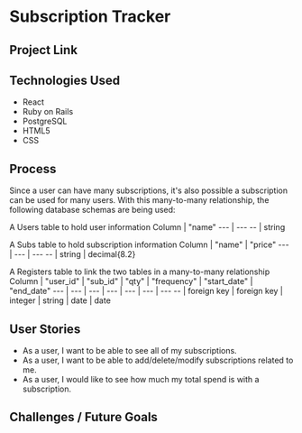 # Subscription Tracker

## Project Link

## Technologies Used
- React
- Ruby on Rails
- PostgreSQL
- HTML5
- CSS

## Process
Since a user can have many subscriptions, it's also possible a subscription can be used for many users.
With this many-to-many relationship, the following database schemas are being used:

A Users table to hold user information
Column | "name"
--- | ---
 -- | string

 A Subs table to hold subscription information
 Column | "name" | "price"
 --- | --- | ---
 -- | string | decimal{8.2}

 A Registers table to link the two tables in a many-to-many relationship
 Column | "user_id" | "sub_id" | "qty" | "frequency" | "start_date" | "end_date"
 --- | --- | --- | --- | --- | --- | ---
 -- | foreign key | foreign key | integer | string | date | date




## User Stories
- As a user, I want to be able to see all of my subscriptions.
- As a user, I want to be able to add/delete/modify subscriptions related to me.
- As a user, I would like to see how much my total spend is with a subscription.

## Challenges / Future Goals

